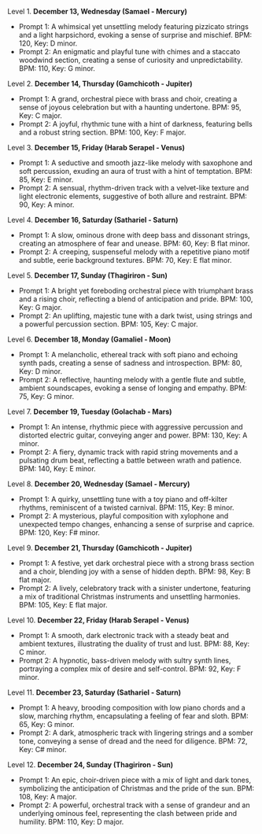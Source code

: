 Level 1. **December 13, Wednesday (Samael - Mercury)**
   - Prompt 1: A whimsical yet unsettling melody featuring pizzicato strings and a light harpsichord, evoking a sense of surprise and mischief. BPM: 120, Key: D minor.
   - Prompt 2: An enigmatic and playful tune with chimes and a staccato woodwind section, creating a sense of curiosity and unpredictability. BPM: 110, Key: G minor.

Level 2. **December 14, Thursday (Gamchicoth - Jupiter)**
   - Prompt 1: A grand, orchestral piece with brass and choir, creating a sense of joyous celebration but with a haunting undertone. BPM: 95, Key: C major.
   - Prompt 2: A joyful, rhythmic tune with a hint of darkness, featuring bells and a robust string section. BPM: 100, Key: F major.

Level 3. **December 15, Friday (Harab Serapel - Venus)**
   - Prompt 1: A seductive and smooth jazz-like melody with saxophone and soft percussion, exuding an aura of trust with a hint of temptation. BPM: 85, Key: E minor.
   - Prompt 2: A sensual, rhythm-driven track with a velvet-like texture and light electronic elements, suggestive of both allure and restraint. BPM: 90, Key: A minor.

Level 4. **December 16, Saturday (Sathariel - Saturn)**
   - Prompt 1: A slow, ominous drone with deep bass and dissonant strings, creating an atmosphere of fear and unease. BPM: 60, Key: B flat minor.
   - Prompt 2: A creeping, suspenseful melody with a repetitive piano motif and subtle, eerie background textures. BPM: 70, Key: E flat minor.

Level 5. **December 17, Sunday (Thagiriron - Sun)**
   - Prompt 1: A bright yet foreboding orchestral piece with triumphant brass and a rising choir, reflecting a blend of anticipation and pride. BPM: 100, Key: G major.
   - Prompt 2: An uplifting, majestic tune with a dark twist, using strings and a powerful percussion section. BPM: 105, Key: C major.

Level 6. **December 18, Monday (Gamaliel - Moon)**
   - Prompt 1: A melancholic, ethereal track with soft piano and echoing synth pads, creating a sense of sadness and introspection. BPM: 80, Key: D minor.
   - Prompt 2: A reflective, haunting melody with a gentle flute and subtle, ambient soundscapes, evoking a sense of longing and empathy. BPM: 75, Key: G minor.

Level 7. **December 19, Tuesday (Golachab - Mars)**
   - Prompt 1: An intense, rhythmic piece with aggressive percussion and distorted electric guitar, conveying anger and power. BPM: 130, Key: A minor.
   - Prompt 2: A fiery, dynamic track with rapid string movements and a pulsating drum beat, reflecting a battle between wrath and patience. BPM: 140, Key: E minor.

Level 8. **December 20, Wednesday (Samael - Mercury)**
   - Prompt 1: A quirky, unsettling tune with a toy piano and off-kilter rhythms, reminiscent of a twisted carnival. BPM: 115, Key: B minor.
   - Prompt 2: A mysterious, playful composition with xylophone and unexpected tempo changes, enhancing a sense of surprise and caprice. BPM: 120, Key: F# minor.

Level 9. **December 21, Thursday (Gamchicoth - Jupiter)**
   - Prompt 1: A festive, yet dark orchestral piece with a strong brass section and a choir, blending joy with a sense of hidden depth. BPM: 98, Key: B flat major.
   - Prompt 2: A lively, celebratory track with a sinister undertone, featuring a mix of traditional Christmas instruments and unsettling harmonies. BPM: 105, Key: E flat major.
    
Level 10. **December 22, Friday (Harab Serapel - Venus)**
   - Prompt 1: A smooth, dark electronic track with a steady beat and ambient textures, illustrating the duality of trust and lust. BPM: 88, Key: C minor.
   - Prompt 2: A hypnotic, bass-driven melody with sultry synth lines, portraying a complex mix of desire and self-control. BPM: 92, Key: F minor.

Level 11. **December 23, Saturday (Sathariel - Saturn)**
   - Prompt 1: A heavy, brooding composition with low piano chords and a slow, marching rhythm, encapsulating a feeling of fear and sloth. BPM: 65, Key: G minor.
   - Prompt 2: A dark, atmospheric track with lingering strings and a somber tone, conveying a sense of dread and the need for diligence. BPM: 72, Key: C# minor.

Level 12. **December 24, Sunday (Thagiriron - Sun)**
   - Prompt 1: An epic, choir-driven piece with a mix of light and dark tones, symbolizing the anticipation of Christmas and the pride of the sun. BPM: 108, Key: A major.
   - Prompt 2: A powerful, orchestral track with a sense of grandeur and an underlying ominous feel, representing the clash between pride and humility. BPM: 110, Key: D major.
